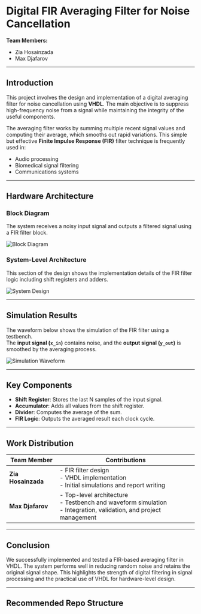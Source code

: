 # Digital FIR Averaging Filter for Noise Cancellation

**Team Members:**  
- Zia Hosainzada  
- Max Djafarov

---

##  Introduction

This project involves the design and implementation of a digital averaging filter for noise cancellation using **VHDL**. The main objective is to suppress high-frequency noise from a signal while maintaining the integrity of the useful components.

The averaging filter works by summing multiple recent signal values and computing their average, which smooths out rapid variations. This simple but effective **Finite Impulse Response (FIR)** filter technique is frequently used in:

- Audio processing  
- Biomedical signal filtering  
- Communications systems

---

##  Hardware Architecture

###  Block Diagram

The system receives a noisy input signal and outputs a filtered signal using a FIR filter block.

![Block Diagram](./images/block_diagram.png)

###  System-Level Architecture

This section of the design shows the implementation details of the FIR filter logic including shift registers and adders.

![System Design](./images/system_architecture.png)

---

##  Simulation Results

The waveform below shows the simulation of the FIR filter using a testbench.  
The **input signal (`x_in`)** contains noise, and the **output signal (`y_out`)** is smoothed by the averaging process.

![Simulation Waveform](./images/simulation_waveform.png)

---

##  Key Components

- **Shift Register**: Stores the last N samples of the input signal.
- **Accumulator**: Adds all values from the shift register.
- **Divider**: Computes the average of the sum.
- **FIR Logic**: Outputs the averaged result each clock cycle.

---

##  Work Distribution

| Team Member | Contributions |
|-------------|---------------|
| **Zia Hosainzada** | - FIR filter design <br> - VHDL implementation <br> - Initial simulations and report writing |
| **Max Djafarov** | - Top-level architecture <br> - Testbench and waveform simulation <br> - Integration, validation, and project management |

---

##  Conclusion

We successfully implemented and tested a FIR-based averaging filter in VHDL. The system performs well in reducing random noise and retains the original signal shape. This highlights the strength of digital filtering in signal processing and the practical use of VHDL for hardware-level design.

---

##  Recommended Repo Structure

